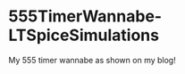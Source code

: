 555TimerWannabe-LTSpiceSimulations
==================================

My 555 timer wannabe as shown on my blog!
